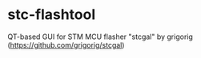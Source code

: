 # stc-flashtool

QT-based GUI for STM MCU flasher "stcgal" by grigorig (https://github.com/grigorig/stcgal)
